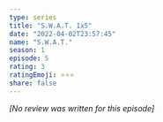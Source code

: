 ```yaml
---
type: series
title: "S.W.A.T. 1x5"
date: "2022-04-02T23:57:45"
name: "S.W.A.T."
season: 1
episode: 5
rating: 3
ratingEmoji: ⭐️⭐️⭐️
share: false
---
```


_[No review was written for this episode]_
